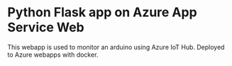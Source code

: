 # Python Flask app on Azure App Service Web

This webapp is used to monitor an arduino using Azure IoT Hub.
Deployed to Azure webapps with docker.
